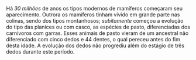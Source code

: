 ﻿Há *30 milhões* de anos os tipos modernos de mamíferos começaram seu aparecimento. Outrora os mamíferos tinham vivido em grande parte nas colinas, sendo dos tipos montanhosos; *subitamente* começou a evolução do tipo das planíces ou com casco, as espécies de pasto, diferenciadas dos carnívoros com garras. Esses animais de pasto vieram de um ancestral não diferenciado com cinco dedos e 44 dentes, o qual pereceu antes do fim desta idade. A evolução dos dedos não progrediu além do estágio de três dedos durante este período.